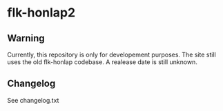 # flk-honlap2

## Warning
Currently, this repository is only for developement purposes. The site still uses the old flk-honlap codebase. A realease date is still unknown.

## Changelog
See changelog.txt
